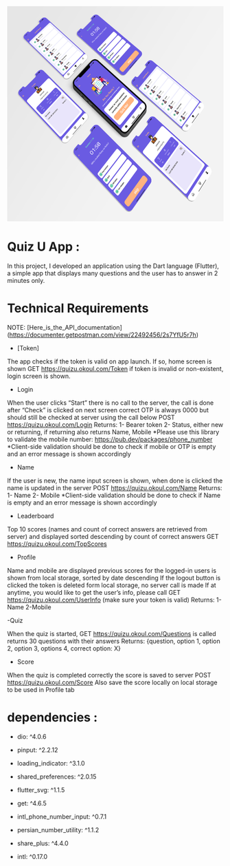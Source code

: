

<p align="center">
    <a href="">
        <img src="./example/poster.png" height="500px">
    </a>
</p>

# Quiz U App :

In this project, I developed an application using the Dart language (Flutter), a simple app that displays many questions and the user has to answer in 2 minutes only.


# Technical Requirements

NOTE: [Here_is_the_API_documentation] (https://documenter.getpostman.com/view/22492456/2s7YfU5r7h)

- [Token]

The app checks if the token is valid on app launch. If so, home screen is shown
GET https://quizu.okoul.com/Token
if token is invalid or non-existent, login screen is shown.

- Login

When the user clicks “Start” there is no call to the server, the call is done after “Check” is clicked on next screen
correct OTP is always 0000 but should still be checked at server using the call below
POST https://quizu.okoul.com/Login
Returns:
1- Bearer token
2- Status, either new or returning, if returning also returns Name, Mobile
*Please use this library to validate the mobile number:
https://pub.dev/packages/phone_number
*Client-side validation should be done to check if mobile or OTP is empty and an error message is shown accordingly

- Name

If the user is new, the name input screen is shown, when done is clicked the name is updated in the server
POST https://quizu.okoul.com/Name
Returns:
1- Name
2- Mobile
*Client-side validation should be done to check if Name is empty and an error message is shown accordingly

- Leaderboard

Top 10 scores (names and count of correct answers are retrieved from server) and displayed sorted descending by count of correct answers
GET https://quizu.okoul.com/TopScores

- Profile

Name and mobile are displayed
previous scores for the logged-in users is shown from local storage, sorted by date descending
If the logout button is clicked the token is deleted form local storage, no server call is made
If at anytime, you would like to get the user’s info, please call GET https://quizu.okoul.com/UserInfo (make sure your token is valid)
Returns:
1-Name
2-Mobile

-Quiz

When the quiz is started, GET https://quizu.okoul.com/Questions is called returns 30 questions with their answers Returns:
{question, option 1, option 2, option 3, options 4, correct option: X}

- Score

When the quiz is completed correctly the score is saved to server
POST https://quizu.okoul.com/Score
Also save the score locally on local storage to be used in Profile tab



# dependencies :
  - dio: ^4.0.6

  - pinput: ^2.2.12

  - loading_indicator: ^3.1.0

  - shared_preferences: ^2.0.15

  - flutter_svg: ^1.1.5

  - get: ^4.6.5

  - intl_phone_number_input: ^0.7.1

  - persian_number_utility: ^1.1.2

  - share_plus: ^4.4.0

  - intl: ^0.17.0



